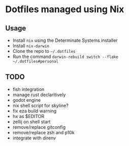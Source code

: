 # Dotfiles managed using Nix

## Usage
- Install `nix` using the Determinate Systems installer
- Install `nix-darwin`
- Clone the repo to `~/.dotfiles` 
- Run the command `darwin-rebuild switch --flake ~/.dotfiles#personal`

## TODO
- fish integration
- manage rust declaritively
- godot engine
- nix shell script for skyline?
- fix eza build warning
- hx as $EDITOR
- zellij on shell start
- remove/replace gitconfig 
- remove/replace zsh and p10k
- integrate with direnv
